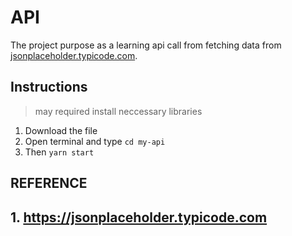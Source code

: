 # API
The project purpose as a learning api call from fetching data from [jsonplaceholder.typicode.com](https://jsonplaceholder.typicode.com ).

## Instructions
> may required install neccessary libraries
1. Download the file
2. Open terminal and type `cd my-api`
3. Then `yarn start`
   

## REFERENCE
## 1. https://jsonplaceholder.typicode.com 
